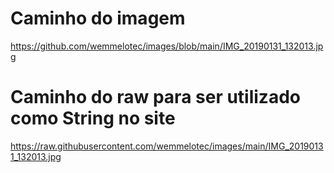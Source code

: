 # Caminho do imagem
https://github.com/wemmelotec/images/blob/main/IMG_20190131_132013.jpg
# Caminho do raw para ser utilizado como String no site
https://raw.githubusercontent.com/wemmelotec/images/main/IMG_20190131_132013.jpg
